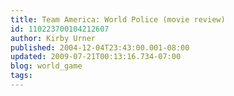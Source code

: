 ```yaml
---
title: Team America: World Police (movie review)
id: 110223700104212607
author: Kirby Urner
published: 2004-12-04T23:43:00.001-08:00
updated: 2009-07-21T00:13:16.734-07:00
blog: world_game
tags: 
---
```


